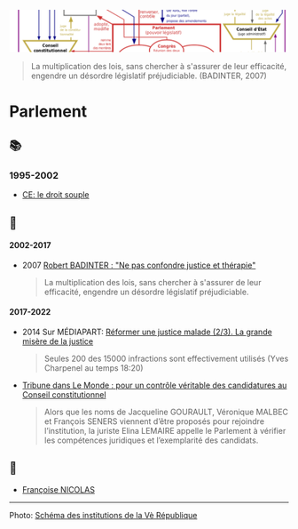 ![image-mise-en-avant](../_aux/VeR_Commons.png)

> La multiplication des lois, sans chercher à s'assurer de leur efficacité, engendre un désordre législatif préjudiciable. (BADINTER, 2007)

# Parlement

## 📚
### 1995-2002
* [CE: le droit souple](https://www.ladocumentationfrancaise.fr/var/storage/rapports-publics/144000280.pdf)

## 📜

#### 2002-2017
* <a id="badinter2007therapie"></a>2007 [Robert BADINTER : "Ne pas confondre justice et thérapie"](https://www.lemonde.fr/societe/article/2007/09/08/robert-badinter-ne-pas-confondre-justice-et-therapie_952825_3224.html)

    > La multiplication des lois, sans chercher à s'assurer de leur efficacité, engendre un désordre législatif préjudiciable. 

#### 2017-2022
* <a id="candau2016medias"></a>2014 Sur MÉDIAPART: [Réformer une justice malade (2/3). La grande misère de la justice](https://www.dailymotion.com/video/x2spq5t)

    > Seules 200 des 15000 infractions sont effectivement utilisés (Yves Charpenel au temps 18:20)

* <a id="elina2022conseil"></a> [Tribune dans Le Monde : pour un contrôle véritable des candidatures au Conseil constitutionnel](https://www.lemonde.fr/idees/article/2022/02/18/pour-un-controle-veritable-des-candidatures-au-conseil-constitutionnel_6114194_3232.html)

    > Alors que les noms de Jacqueline GOURAULT, Véronique MALBEC et François SENERS viennent d’être proposés pour rejoindre l’institution, la juriste Elina LEMAIRE appelle le Parlement à vérifier les compétences juridiques et l’exemplarité des candidats.

## 📁
* [Françoise NICOLAS](fnan.md)

---
Photo: [Schéma des institutions de la Vè République](attrib.md#VeR)
